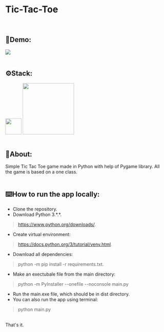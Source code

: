 # Tic-Tac-Toe
</br>

## 🎥Demo:
![](https://j.gifs.com/83N1Jl.gif)
</br>
</br>

## ⚙️Stack:
<img src="https://user-images.githubusercontent.com/113989577/195915225-f7a51108-c25f-4e79-9b4e-77e90f3e6499.png" width="50"> <img src="https://upload.wikimedia.org/wikipedia/commons/thumb/b/be/Pygame_logo.svg/2560px-Pygame_logo.svg.png" width="160">
<br>
</br>

## 📄About:
Simple Tic Tac Toe game made in Python with help of Pygame library. All the game is based on a one class.
</br>
</br>

## ⌨️How to run the app locally:
* Clone the repository.
* Download Python 3.\*.\*.
> https://www.python.org/downloads/.
* Create virtual environment:
> https://docs.python.org/3/tutorial/venv.html.
* Download all dependencies:
> python -m pip install -r requirements.txt.
* Make an exectubale file from the main directory:
> python -m PyInstaller --onefile --noconsole main.py
* Run the main.exe file, which should be in dist directory.
* You can also run the app using terminal:
> python main.py
</br>
That's it.
